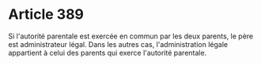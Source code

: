 # Article 389

Si l'autorité parentale est exercée en commun par les deux parents, le père est administrateur légal. Dans les autres cas, l'administration légale appartient à celui des parents qui exerce l'autorité parentale.